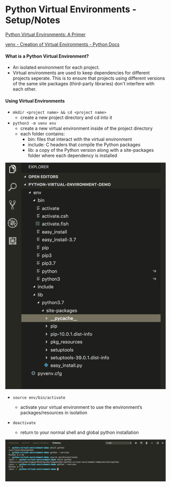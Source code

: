 # Python Virtual Environments - Setup/Notes

[Python Virtual Environments: A Primer](https://realpython.com/python-virtual-environments-a-primer/)

[venv - Creation of Virtual Environments - Python Docs](https://docs.python.org/3/library/venv.html)

#### What is a Python Virtual Environment?

* An isolated environment for each project.
* Virtual environments are used to keep dependencies for different projects seperate. This is to ensure that projects using different versions of the same site packages (third-party libraries) don't interfere with each other.

#### Using Virtual Environments

* `mkdir <project name> && cd <project name>`
    * create a new project directory and cd into it
* `python3 -m venv env`
    * create a new virtual environment inside of the project directory
    * each folder contains:
        * bin: files that interact with the virtual environment
        * include: C headers that compile the Python packages
        * lib: a copy of the Python version along with a site-packages folder where each dependency is installed

![create-python-virtual-environment](img/py-venv-demo.png)

* `source env/bin/activate`
    * activate your virtual environment to use the environment’s packages/resources in isolation

* `deactivate`
    * return to your normal shell and global python installation

![which-python](img/py-venv-which-python.png)